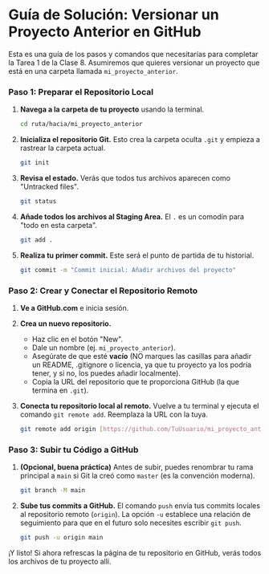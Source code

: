 # Guía de Solución: Versionar un Proyecto Anterior en GitHub

Esta es una guía de los pasos y comandos que necesitarías para completar la Tarea 1 de la Clase 8. Asumiremos que quieres versionar un proyecto que está en una carpeta llamada `mi_proyecto_anterior`.

### Paso 1: Preparar el Repositorio Local

1.  **Navega a la carpeta de tu proyecto** usando la terminal.

    ```bash
    cd ruta/hacia/mi_proyecto_anterior
    ```

2.  **Inicializa el repositorio Git.** Esto crea la carpeta oculta `.git` y empieza a rastrear la carpeta actual.

    ```bash
    git init
    ```

3.  **Revisa el estado.** Verás que todos tus archivos aparecen como "Untracked files".

    ```bash
    git status
    ```

4.  **Añade todos los archivos al Staging Area.** El `.` es un comodín para "todo en esta carpeta".

    ```bash
    git add .
    ```

5.  **Realiza tu primer commit.** Este será el punto de partida de tu historial.
    ```bash
    git commit -m "Commit inicial: Añadir archivos del proyecto"
    ```

### Paso 2: Crear y Conectar el Repositorio Remoto

1.  **Ve a GitHub.com** e inicia sesión.
2.  **Crea un nuevo repositorio.**

    - Haz clic en el botón "New".
    - Dale un nombre (ej. `mi_proyecto_anterior`).
    - Asegúrate de que esté **vacío** (NO marques las casillas para añadir un README, .gitignore o licencia, ya que tu proyecto ya los podría tener, y si no, los puedes añadir localmente).
    - Copia la URL del repositorio que te proporciona GitHub (la que termina en `.git`).

3.  **Conecta tu repositorio local al remoto.** Vuelve a tu terminal y ejecuta el comando `git remote add`. Reemplaza la URL con la tuya.
    ```bash
    git remote add origin [https://github.com/TuUsuario/mi_proyecto_anterior.git](https://github.com/TuUsuario/mi_proyecto_anterior.git)
    ```

### Paso 3: Subir tu Código a GitHub

1.  **(Opcional, buena práctica)** Antes de subir, puedes renombrar tu rama principal a `main` si Git la creó como `master` (es la convención moderna).

    ```bash
    git branch -M main
    ```

2.  **Sube tus commits a GitHub.** El comando `push` envía tus commits locales al repositorio remoto (`origin`). La opción `-u` establece una relación de seguimiento para que en el futuro solo necesites escribir `git push`.
    ```bash
    git push -u origin main
    ```

¡Y listo! Si ahora refrescas la página de tu repositorio en GitHub, verás todos los archivos de tu proyecto allí.
